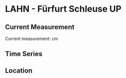 # LAHN - Fürfurt Schleuse UP

## Current Measurement

Current measurement: <Value topic="rivers/pegel-online/LAHN/Fuerfurt-Schleuse-UP/measurementValue"/> cm

## Time Series

<TimeSeries topic="rivers/pegel-online/LAHN/Fuerfurt-Schleuse-UP/measurementValue" period="week" />

## Location

<WorldMap>
  <Marker lat="50.42697621443657" lon="8.251935583395737" labelTopic="rivers/pegel-online/LAHN/Fuerfurt-Schleuse-UP/measurementValue" />
</WorldMap>
